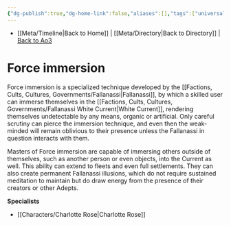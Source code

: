 ```yaml
---
{"dg-publish":true,"dg-home-link":false,"aliases":[],"tags":["universal","forcepower"],"permalink":"/force-abilities-force-phenomena/force-immersion/","dgHomeLink":false,"dgPassFrontmatter":true}
---
```


- [[Meta/Timeline\|Back to Home]] | [[Meta/Directory\|Back to Directory]] | [Back to Ao3](https://archiveofourown.org/works/19334440/chapters/45992584)

# Force immersion
Force immersion is a specialized technique developed by the [[Factions, Cults, Cultures, Governments/Fallanassi\|Fallanassi]], by which a skilled user can immerse themselves in the [[Factions, Cults, Cultures, Governments/Fallanassi White Current\|White Current]], rendering themselves undetectable by any means, organic or artificial. Only careful scrutiny can pierce the immersion technique, and even then the weak-minded will remain oblivious to their presence unless the Fallanassi in question interacts with them. 

Masters of Force immersion are capable of immersing others outside of themselves, such as another person or even objects, into the Current as well. This ability can extend to fleets and even full settlements. They can also create permanent Fallanassi illusions, which do not require sustained meditation to maintain but do draw energy from the presence of their creators or other Adepts. 

**Specialists**
- [[Characters/Charlotte Rose\|Charlotte Rose]]